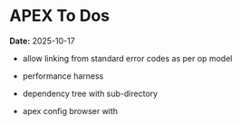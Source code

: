 # APEX To Dos

**Date:** 2025-10-17  

- allow linking from standard error codes as per op model

- performance harness
- dependency tree with sub-directory
- apex config browser with  
